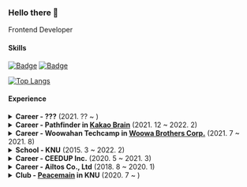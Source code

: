 ### Hello there 👋

Frontend Developer

#### Skills

[![Badge](https://widget.realdeveloper.pro/api/badge?title=Front-End&badges=React,React-Native)](https://github.com/edegiil)
[![Badge](https://widget.realdeveloper.pro/api/badge?title=Back-End&badges=Express,GCP,Firebase)](https://github.com/edegiil)

[![Top Langs](https://github-readme-stats.vercel.app/api/top-langs/?username=anuraghazra&layout=compact)](https://github.com/anuraghazra/github-readme-stats)

#### Experience

<details>
  <summary><strong>Career - ???</strong> (2021. ?? ~ )</summary>
  
  * as Software Engineer
  
</details>

<details>
  <summary><strong>Career - Pathfinder in <a href="https://www.kakaobrain.com/">Kakao Brain</a></strong> (2021. 12 ~ 2022. 2)</summary>
  
  * as Frontend Engineer Intern
  
</details>

<details>
  <summary><strong>Career - Woowahan Techcamp in  <a href="https://www.woowahan.com/">Woowa Brothers Corp.</a></strong> (2021. 7 ~ 2021. 8)</summary>
  
  * as Full Stack Developer Intern
  
</details>

<details>
  <summary><strong>School - KNU</strong> (2015. 3 ~ 2022. 2)</summary>
  
  * Electronic Engineering
  * GPA : 3.69/4.3 (92.9/100)
  
</details>

<details>
  <summary><strong>Career - CEEDUP Inc.</strong> (2020. 5 ~ 2021. 3)</summary>
  
  * as Web Service Developer
  * [CEEDUP Inc.](https://ceedup.com) (Front-End, Back-End)
  * Heritage Monitor (Front-End, Back-End)
  
</details>

<details>
  <summary><strong>Career - Ailtos Co., Ltd</strong> (2018. 8 ~ 2020. 1)</summary>
  
  - as Web, App Developer
  - Playpick (Front-End, Back-End)
  - Busyless (Front-End, Back-End)
  
</details>

<details>
  <summary><strong>Club - <a href="https://github.com/peacemain-club">Peacemain</a> in KNU</strong> (2020. 7 ~ )</summary>
  
  * as Club Leader
  
</details>

